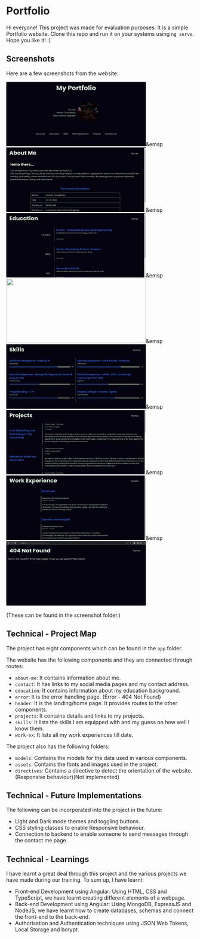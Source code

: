 # Portfolio

Hi everyone! This project was made for evaluation purposes. It is a simple Portfolio website. Clone this repo and run it on your systems using `ng serve`. Hope you like it! :)

## Screenshots

Here are a few screenshots from the website: 

<p><img src = "https://raw.githubusercontent.com/Pranavc22/portfolio-angular/main/screenshots/header.png" alt = "Header Page" width = "374" height = "173"/>&emsp<img src = "https://raw.githubusercontent.com/Pranavc22/portfolio-angular/main/screenshots/about-me.png" alt = "About-Me Page" width = "374" height = "173"/>&emsp<img src = "https://raw.githubusercontent.com/Pranavc22/portfolio-angular/main/screenshots/education.png" alt = "Education Page" width = "374" height = "173"/>&emsp<img src = "" alt = "" width = "374" height = "173"/>&emsp<img src = "https://raw.githubusercontent.com/Pranavc22/portfolio-angular/main/screenshots/skills.png" alt = "Skills Page" width = "374" height = "173"/>&emsp<img src = "https://raw.githubusercontent.com/Pranavc22/portfolio-angular/main/screenshots/projects.png" alt = "Projects Page" width = "374" height = "173"/>&emsp<img src = "https://raw.githubusercontent.com/Pranavc22/portfolio-angular/main/screenshots/work-ex.png" alt = "Work-Ex Page" width = "374" height = "173"/>&emsp<img src = "https://raw.githubusercontent.com/Pranavc22/portfolio-angular/main/screenshots/error.png" alt = "Error Page" width = "374" height = "173"/></p>

(These can be found in the screenshot folder.)

## Technical - Project Map

The project has eight components which can be found in the `app` folder. 

The website has the following components and they are connected through routes:
-   `about-me`: It contains information about me.
-   `contact`: It has links to my social media pages and my contact address.
-   `education`: It contains information about my education background.
-   `error`: It is the error handling page. (Error - 404 Not Found)
-   `header`: It is the landing/home page. It provides routes to the other components.
-   `projects`: It contains details and links to my projects.
-   `skills`: It lists the skills I am equipped with and my guess on how well I know them.
-   `work-ex`: It lists all my work experiences till date.

The project also has the following folders: 
-   `models`: Contains the models for the data used in various components.
-   `assets`: Contains the fonts and images used in the project.
-   `directives`: Contains a directive to detect the orientation of the website. (Responsive behaviour)(Not implemented)

## Technical - Future Implementations

The following can be incorporated into the project in the future: 
-   Light and Dark mode themes and toggling buttons.
-   CSS styling classes to enable Responsive behaviour. 
-   Connection to backend to enable someone to send messages through the contact me page.

## Technical - Learnings

I have learnt a great deal through this project and the various projects we have made during our training. To sum up, I have learnt: 
-   Front-end Development using Angular: Using HTML, CSS and TypeScript, we have learnt creating different elements of a webpage.
-   Back-end Development using Angular: Using MongoDB, ExpressJS and NodeJS, we have learnt how to create databases, schemas and connect the front-end to the back-end. 
-   Authorisation and Authentication techniques using JSON Web Tokens, Local Storage and bcrypt.